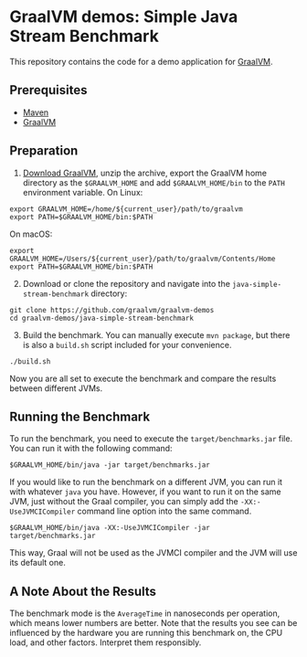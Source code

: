 # GraalVM demos: Simple Java Stream Benchmark

This repository contains the code for a demo application for [GraalVM](graalvm.org).

## Prerequisites
* [Maven](https://maven.apache.org/)
* [GraalVM](http://graalvm.org)

## Preparation

1. [Download GraalVM](https://www.graalvm.org/downloads/), unzip the archive, export the GraalVM home directory as the `$GRAALVM_HOME` and add `$GRAALVM_HOME/bin` to the `PATH` environment variable.
On Linux:
```
export GRAALVM_HOME=/home/${current_user}/path/to/graalvm
export PATH=$GRAALVM_HOME/bin:$PATH
```
On macOS:
```
export GRAALVM_HOME=/Users/${current_user}/path/to/graalvm/Contents/Home
export PATH=$GRAALVM_HOME/bin:$PATH
```

2. Download or clone the repository and navigate into the `java-simple-stream-benchmark` directory:

```
git clone https://github.com/graalvm/graalvm-demos
cd graalvm-demos/java-simple-stream-benchmark
```

3. Build the benchmark. You can manually execute `mvn package`, but there is also a `build.sh` script included for your convenience.
```
./build.sh
```

Now you are all set to execute the benchmark and compare the results between different JVMs.

## Running the Benchmark

To run the benchmark, you need to execute the `target/benchmarks.jar` file. You can run it with the following command:

```
$GRAALVM_HOME/bin/java -jar target/benchmarks.jar
```
If you would like to run the benchmark on a different JVM, you can run it with
whatever `java` you have. However, if you want to run it on the same JVM, just
without the Graal compiler, you can simply add the `-XX:-UseJVMCICompiler`
command line option into the same command.

```
$GRAALVM_HOME/bin/java -XX:-UseJVMCICompiler -jar target/benchmarks.jar
```

This way, Graal will not be used as the JVMCI compiler and the JVM will use its default one.

## A Note About the Results

The benchmark mode is the `AverageTime` in nanoseconds per operation, which
means lower numbers are better. Note that the results you see can be influenced
by the hardware you are running this benchmark on, the CPU load, and other
factors. Interpret them responsibly.
